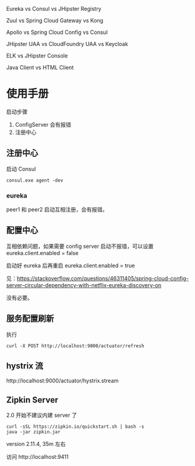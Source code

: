 
Eureka vs Consul vs JHipster Registry

Zuul vs Spring Cloud Gateway vs Kong

Apollo vs Spring Cloud Config vs Consul

JHipster UAA vs CloudFoundry UAA vs Keycloak

ELK vs JHipster Console

Java Client vs HTML Client

# 使用手册

启动步骤

1. ConfigServer 会有报错
2. 注册中心

## 注册中心

启动 Consul

```
consul.exe agent -dev
```

### eureka

peer1 和 peer2 启动互相注册，会有报错。

## 配置中心

互相依赖问题，如果需要 config server 启动不报错，可以设置
eureka.client.enabled = false

启动好 eureka 后再重启 eureka.client.enabled = true

见：https://stackoverflow.com/questions/46311405/spring-cloud-config-server-circular-dependency-with-netflix-eureka-discovery-on

没有必要。

## 服务配置刷新

执行
```
curl -X POST http://localhost:9000/actuator/refresh
```

## hystrix 流

http://localhost:9000/actuator/hystrix.stream

## Zipkin Server

2.0 开始不建议内建 server 了

```
curl -sSL https://zipkin.io/quickstart.sh | bash -s
java -jar zipkin.jar
```

version 2.11.4, 35m 左右

访问 http://localhost:9411